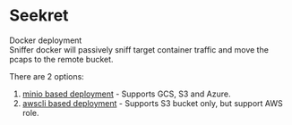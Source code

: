 Seekret
=======
Docker deployment  
Sniffer docker will passively sniff target container traffic and move the pcaps to the remote bucket.

There are 2 options:
1. [minio based deployment](minio.md) - Supports GCS, S3 and Azure.
2. [awscli based deployment](awscli.md) - Supports S3 bucket only, but support AWS role.
